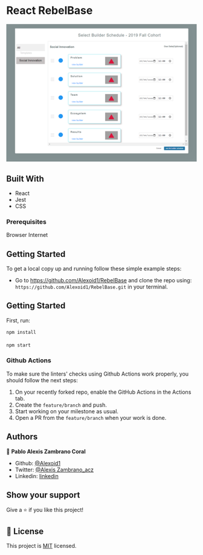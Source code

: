 # React RebelBase


![screenshot](./public/Screenshot.png)



## Built With


- React
- Jest
- CSS



### Prerequisites

Browser
Internet

## Getting Started

To get a local copy up and running follow these simple example steps:

- Go to https://github.com/Alexoid1/RebelBase and clone the repo using: <br>
`https://github.com/Alexoid1/RebelBase.git` in your terminal.

## Getting Started

First, run:

```bash
npm install

npm start

```

### Github Actions

To make sure the linters' checks using Github Actions work properly, you should follow the next steps:

1. On your recently forked repo, enable the GitHub Actions in the Actions tab.
2. Create the `feature/branch` and push.
3. Start working on your milestone as usual.
4. Open a PR from the `feature/branch` when your work is done.


## Authors

👤 **Pablo Alexis Zambrano Coral**
- Github: [@Alexoid1](https://github.com/Alexoid1)
- Twitter: [@Alexis Zambrano_acz](https://twitter.com/pablo_acz)
- Linkedin: [linkedin](https://www.linkedin.com/in/pablo-alexis-zambrano-coral-7a614a189/)



## Show your support

Give a ⭐️ if you like this project!


## 📝 License

This project is [MIT]() licensed.
